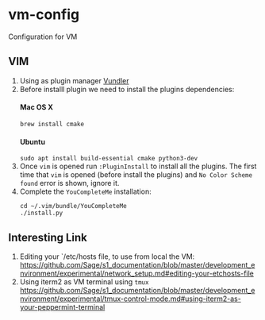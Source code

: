 # vm-config
Configuration for VM

## VIM
1. Using as plugin manager [Vundler](https://github.com/VundleVim/Vundle.vim)
2. Before installl plugin we need to install the plugins dependencies:
    #### Mac OS X
    `brew install cmake`
    #### Ubuntu 
    `sudo apt install build-essential cmake python3-dev`    
3. Once `vim` is opened run `:PluginInstall` to install all the plugins. The first time that `vim` is opened (before install the plugins) and `No Color Scheme found` error is shown, ignore it.
4. Complete the `YouCompleteMe` installation:
    ```
    cd ~/.vim/bundle/YouCompleteMe
    ./install.py
    ```

## Interesting Link
1. Editing your `/etc/hosts file, to use from local the VM: https://github.com/Sage/s1_documentation/blob/master/development_environment/experimental/network_setup.md#editing-your-etchosts-file
2. Using iterm2 as VM terminal using `tmux`
https://github.com/Sage/s1_documentation/blob/master/development_environment/experimental/tmux-control-mode.md#using-iterm2-as-your-peppermint-terminal
